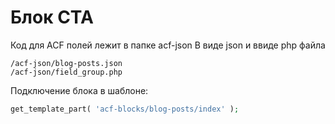 # Блок CTA

Код для ACF полей лежит в папке acf-json
В виде json и ввиде php файла
```
/acf-json/blog-posts.json
/acf-json/field_group.php
```
Подключение блока в шаблоне:
```php
get_template_part( 'acf-blocks/blog-posts/index' );
```
